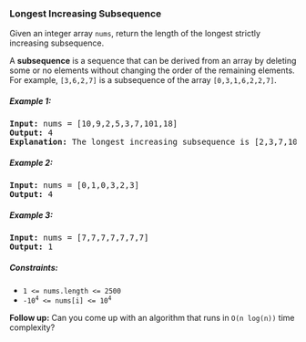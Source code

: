 ### Longest Increasing Subsequence
Given an integer array `nums`, return the length of the longest strictly increasing subsequence.  

A **subsequence** is a sequence that can be derived from an array by deleting some or no elements without changing the order of the remaining elements. For example, `[3,6,2,7]` is a subsequence of the array `[0,3,1,6,2,2,7]`.



##### Example 1:
<pre>
<strong>Input:</strong> nums = [10,9,2,5,3,7,101,18]
<strong>Output:</strong> 4
<strong>Explanation:</strong> The longest increasing subsequence is [2,3,7,101], therefore the length is 4.
</pre>

##### Example 2:
<pre>
<strong>Input:</strong> nums = [0,1,0,3,2,3]
<strong>Output:</strong> 4
</pre>

##### Example 3:
<pre>
<strong>Input:</strong> nums = [7,7,7,7,7,7,7]
<strong>Output:</strong> 1
</pre>

##### Constraints:

- `1 <= nums.length <= 2500`
- <code>-10<sup>4</sup> <= nums[i] <= 10<sup>4</sup></code>


**Follow up:** Can you come up with an algorithm that runs in `O(n log(n))` time complexity?